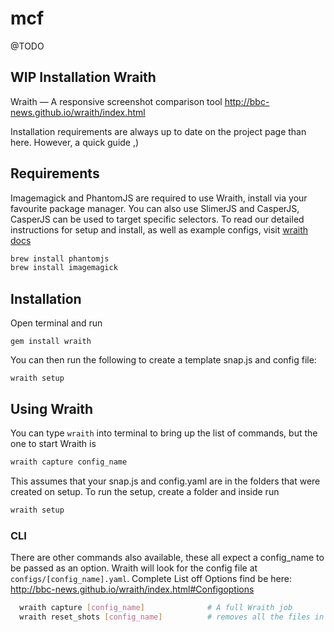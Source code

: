 mcf
===

@TODO

WIP Installation Wraith
-----------------------

Wraith — A responsive screenshot comparison tool http://bbc-news.github.io/wraith/index.html

Installation requirements are always up to date on the project page than here. However, a quick guide ,)

## Requirements

Imagemagick and PhantomJS are required to use Wraith, install via your favourite package manager. You can also use SlimerJS and CasperJS, CasperJS can be used to target specific selectors. To read our detailed instructions for setup and install, as well as example configs, visit [wraith docs](http://bbc-news.github.io/wraith/index.html)

```sh
brew install phantomjs
brew install imagemagick
```

## Installation

Open terminal and run

    gem install wraith

You can then run the following to create a template snap.js and config file:

    wraith setup

## Using Wraith
You can type `wraith` into terminal to bring up the list of commands, but the one to start Wraith is

```sh
wraith capture config_name
```

This assumes that your snap.js and config.yaml are in the folders that were created on setup. To run the setup, create a folder and inside run

```sh
wraith setup
```

### CLI

There are other commands also available, these all expect a config_name to be passed as an option. Wraith will look for the config file at `configs/[config_name].yaml`. Complete List off Options find be here: http://bbc-news.github.io/wraith/index.html#Configoptions

```sh
  wraith capture [config_name]              # A full Wraith job
  wraith reset_shots [config_name]          # removes all the files in the shots folder
```
